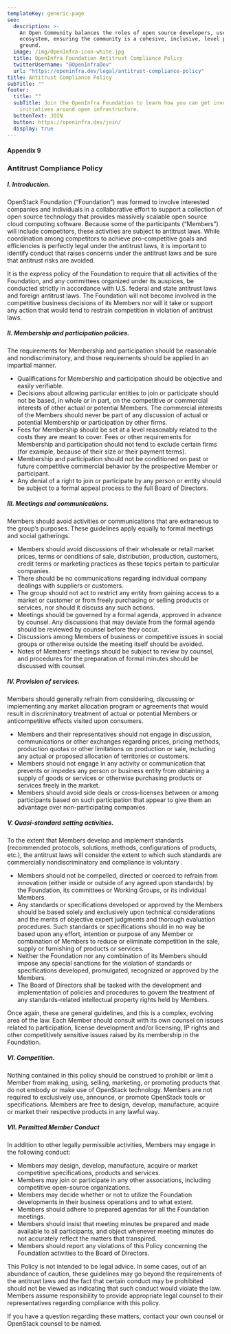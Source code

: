 ```yaml
---
templateKey: generic-page
seo:
  description: >-
    An Open Community balances the roles of open source developers, users and
    ecosystem, ensuring the community is a cohesive, inclusive, level playing
    ground.
  image: /img/OpenInfra-icon-white.jpg
  title: OpenInfra Foundation Antitrust Compliance Policy
  twitterUsername: "@OpenInfraDev"
  url: "https://openinfra.dev/legal/antitrust-compliance-policy"
title: Antitrust Compliance Policy
subTitle: ""
footer:
  title: ""
  subTitle: Join the OpenInfra Foundation to learn how you can get involved in
    initiatives around open infrastructure.
  buttonText: JOIN
  button: https://openinfra.dev/join/
  display: true
---
```


#### Appendix 9

### Antitrust Compliance Policy

##### I. Introduction.

OpenStack Foundation (“Foundation”) was formed to involve interested companies and individuals in a collaborative effort to support a collection of open source technology that provides massively scalable open source cloud computing software. Because some of the participants (“Members”) will include competitors, these activities are subject to antitrust laws. While coordination among competitors to achieve pro-competitive goals and efficiencies is perfectly legal under the antitrust laws, it is important to identify conduct that raises concerns under the antitrust laws and be sure that antitrust risks are avoided.

It is the express policy of the Foundation to require that all activities of the Foundation, and any committees organized under its auspices, be conducted strictly in accordance with U.S. federal and state antitrust laws and foreign antitrust laws. The Foundation will not become involved in the competitive business decisions of its Members nor will it take or support any action that would tend to restrain competition in violation of antitrust laws.

##### II. Membership and participation policies.

The requirements for Membership and participation should be reasonable and nondiscriminatory, and those requirements should be applied in an impartial manner.

- Qualifications for Membership and participation should be objective and easily verifiable.
- Decisions about allowing particular entities to join or participate should not be based, in whole or in part, on the competitive or commercial interests of other actual or potential Members. The commercial interests of the Members should never be part of any discussion of actual or potential Membership or participation by other firms.
- Fees for Membership should be set at a level reasonably related to the costs they are meant to cover. Fees or other requirements for Membership and participation should not tend to exclude certain firms (for example, because of their size or their payment terms).
- Membership and participation should not be conditioned on past or future competitive commercial behavior by the prospective Member or participant.
- Any denial of a right to join or participate by any person or entity should be subject to a formal appeal process to the full Board of Directors.

##### III. Meetings and communications.

Members should avoid activities or communications that are extraneous to the group’s purposes. These guidelines apply equally to formal meetings and social gatherings.

- Members should avoid discussions of their wholesale or retail market prices, terms or conditions of sale, distribution, production, customers, credit terms or marketing practices as these topics pertain to particular companies.
- There should be no communications regarding individual company dealings with suppliers or customers.
- The group should not act to restrict any entity from gaining access to a market or customer or from freely purchasing or selling products or services, nor should it discuss any such actions.
- Meetings should be governed by a formal agenda, approved in advance by counsel. Any discussions that may deviate from the formal agenda should be reviewed by counsel before they occur.
- Discussions among Members of business or competitive issues in social groups or otherwise outside the meeting itself should be avoided.
- Notes of Members’ meetings should be subject to review by counsel, and procedures for the preparation of formal minutes should be discussed with counsel.

##### IV. Provision of services.

Members should generally refrain from considering, discussing or implementing any market allocation program or agreements that would result in discriminatory treatment of actual or potential Members or anticompetitive effects visited upon consumers.

- Members and their representatives should not engage in discussion, communications or other exchanges regarding prices, pricing methods, production quotas or other limitations on production or sale, including any actual or proposed allocation of territories or customers.
- Members should not engage in any activity or communication that prevents or impedes any person or business entity from obtaining a supply of goods or services or otherwise purchasing products or services freely in the market.
- Members should avoid side deals or cross-licenses between or among participants based on such participation that appear to give them an advantage over non-participating companies.

##### V. Quasi-standard setting activities.

To the extent that Members develop and implement standards (recommended protocols, solutions, methods, configurations of products, etc.), the antitrust laws will consider the extent to which such standards are commercially nondiscriminatory and compliance is voluntary .

- Members should not be compelled, directed or coerced to refrain from innovation (either inside or outside of any agreed upon standards) by the Foundation, its committees or Working Groups, or its individual Members.
- Any standards or specifications developed or approved by the Members should be based solely and exclusively upon technical considerations and the merits of objective expert judgments and thorough evaluation procedures. Such standards or specifications should in no way be based upon any effort, intention or purpose of any Member or combination of Members to reduce or eliminate competition in the sale, supply or furnishing of products or services.
- Neither the Foundation nor any combination of its Members should impose any special sanctions for the violation of standards or specifications developed, promulgated, recognized or approved by the Members.
- The Board of Directors shall be tasked with the development and implementation of policies and procedures to govern the treatment of any standards-related intellectual property rights held by Members.

Once again, these are general guidelines, and this is a complex, evolving area of the law. Each Member should consult with its own counsel on issues related to participation, license development and/or licensing, IP rights and other competitively sensitive issues raised by its membership in the Foundation.

##### VI. Competition.

Nothing contained in this policy should be construed to prohibit or limit a Member from making, using, selling, marketing, or promoting products that do not embody or make use of OpenStack technology. Members are not required to exclusively use, announce, or promote OpenStack tools or specifications. Members are free to design, develop, manufacture, acquire or market their respective products in any lawful way.

##### VII. Permitted Member Conduct

In addition to other legally permissible activities, Members may engage in the following conduct:

- Members may design, develop, manufacture, acquire or market competitive specifications, products and services.
- Members may join or participate in any other associations, including competitive open-source organizations.
- Members may decide whether or not to utilize the Foundation developments in their business operations and to what extent.
- Members should adhere to prepared agendas for all the Foundation meetings.
- Members should insist that meeting minutes be prepared and made available to all participants, and object whenever meeting minutes do not accurately reflect the matters that transpired.
- Members should report any violations of this Policy concerning the Foundation activities to the Board of Directors.

This Policy is not intended to be legal advice. In some cases, out of an abundance of caution, these guidelines may go beyond the requirements of the antitrust laws and the fact that certain conduct may be prohibited should not be viewed as indicating that such conduct would violate the law. Members assume responsibility to provide appropriate legal counsel to their representatives regarding compliance with this policy.

If you have a question regarding these matters, contact your own counsel or OpenStack counsel to be named.
